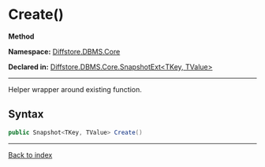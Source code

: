 # Create()

**Method**

**Namespace:** [Diffstore.DBMS.Core](Diffstore.DBMS.Core.md)

**Declared in:** [Diffstore.DBMS.Core.SnapshotExt<TKey, TValue>](Diffstore.DBMS.Core.SnapshotExt{TKey,TValue}.md)

------



Helper wrapper around existing function.


## Syntax

```csharp
public Snapshot<TKey, TValue> Create()
```

------

[Back to index](index.md)